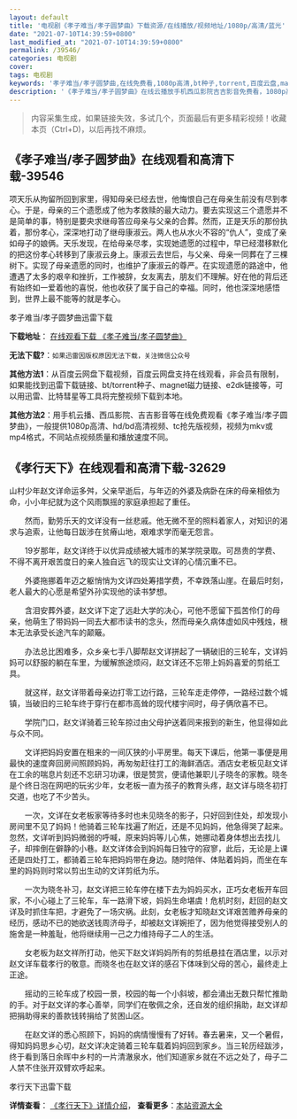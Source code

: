 ```yaml
---
layout: default
title: '电视剧《孝子难当/孝子圆梦曲》下载资源/在线播放/视频地址/1080p/高清/蓝光'
date: "2021-07-10T14:39:59+0800"
last_modified_at: "2021-07-10T14:39:59+0800"
permalink: /39546/
categories: 电视剧
cover:
tags: 电视剧
keywords: '孝子难当/孝子圆梦曲,在线免费看,1080p高清,bt种子,torrent,百度云盘,magnet,磁力链,迅雷下载资源'
description: '《孝子难当/孝子圆梦曲》在线云播放手机西瓜影院吉吉影音免费看，1080p高清bd/hd未删减完整版和tc抢先枪版，mkv/mp4格式，附带bt/torrent种子、magnet/磁力链、百度云盘、网盘资源迅雷下载链接'
---
```


>内容采集生成，如果链接失效，多试几个，页面最后有更多精彩视频！收藏本页（Ctrl+D)，以后再找不麻烦。


## 《孝子难当/孝子圆梦曲》在线观看和高清下载-39546

项天乐从拘留所回到家里，得知母亲已经去世，他悔恨自己在母亲生前没有尽到孝心。于是，母亲的三个遗愿成了他为孝救赎的最大动力。要去实现这三个遗愿并不是简单的事，特别是要央求继母答应母亲与父亲的合葬。然而，正是天乐的那份执着，那份孝心，深深地打动了继母康淑云。两人也从水火不容的“仇人”，变成了亲如母子的娘俩。天乐发现，在给母亲尽孝，实现她遗愿的过程中，早已经潜移默化的把这份孝心转移到了康淑云身上。康淑云去世后，与父亲、母亲一同葬在了三棵树下。实现了母亲遗愿的同时，也维护了康淑云的尊严。在实现遗愿的路途中，他遭遇了太多的艰辛和挫折，工作被辞，女友离去，朋友们不理解。好在他的背后还有始终如一爱着他的喜悦，他也收获了属于自己的幸福。同时，他也深深地感悟到，世界上最不能等的就是孝心。<!---剧情end--->


孝子难当/孝子圆梦曲迅雷下载

**下载地址**： [在线观看下载 《孝子难当/孝子圆梦曲》](https://www.993dy.com//vod-detail-id-12767.html) 


**无法下载?**：`如果迅雷因版权原因无法下载，关注微信公众号 `

**其他方法1**：从百度云网盘下载视频，百度云网盘支持在线观看，非会员有限制，如果能找到迅雷下载链接、bt/torrent种子、magnet磁力链接、e2dk链接等，可以用迅雷、比特彗星等工具将完整视频下载到本地。

**其他方法2**：用手机云播、西瓜影院、吉吉影音等在线免费观看《孝子难当/孝子圆梦曲》，一般提供1080p高清、hd/bd高清视频、tc抢先版视频，视频为mkv或mp4格式，不同站点视频质量和播放速度不同。


## 《孝行天下》在线观看和高清下载-32629

山村少年赵文详命运多舛，父亲早逝后，与年迈的外婆及病卧在床的母亲相依为命，小小年纪就为这个风雨飘摇的家庭承担起了重任。</p>　　然而，勤劳乐天的文详没有一丝悲戚。他无微不至的照料着家人，对知识的渴求与追索，让他每日跋涉在贫瘠山地，艰难求学而毫无怨言。</p>　　19岁那年，赵文详终于以优异成绩被大城市的某学院录取。可昂贵的学费、不得不离开艰苦度日的亲人独自远飞的现实让文详的心情沉重不已。</p>　　外婆拖挪着年迈之躯悄悄为文详四处筹措学费，不幸跌落山崖。在最后时刻，老人最大的心愿是希望外孙实现他的读书梦想。</p>　　含泪安葬外婆，赵文详下定了远赴大学的决心，可他不愿留下孤苦伶仃的母亲，他萌生了带妈妈一同去大都市读书的念头，然而母亲久病体虚如风中残烛，根本无法承受长途汽车的颠簸。</p>　　办法总比困难多，众乡亲七手八脚帮赵文详拼起了一辆破旧的三轮车，文详妈妈可以舒服的躺在车里，为缓解旅途烦闷，赵文详还不忘带上妈妈喜爱的剪纸工具。</p>　　就这样，赵文详带着母亲边打零工边行路，三轮车走走停停，一路经过数个城镇，当破旧的三轮车终于穿行在都市高耸的现代楼宇间时，母子俩欣喜不已。</p>　　学院门口，赵文详骑着三轮车掠过由父母护送着同来报到的新生，他显得如此与众不同。</p>　　文详把妈妈安置在租来的一间仄狭的小平房里。每天下课后，他第一事便是用最快的速度奔回房间照顾妈妈，再匆匆赶往打工的海鲜酒店。酒店女老板见赵文详在工余的喘息片刻还不忘研习功课，很是赞赏，便请他兼职儿子晓冬的家教。晓冬是个终日泡在网吧的玩劣少年，女老板一直为孩子的教育头疼，赵文详与晓冬初打交道，也吃了不少苦头。</p>　　一次，文详在女老板家等待多时也未见晓冬的影子，只好回到住处，却发现小房间里不见了妈妈！他骑着三轮车找遍了附近，还是不见妈妈，他急得哭了起来。忽然，文详听到妈妈微弱的呼喊，原来妈妈等儿心焦，她挪动着身体想出去找儿子，却摔倒在僻静的小巷。赵文详体会到妈妈每日独守的寂寥，此后，无论是上课还是四处打工，都骑着三轮车把妈妈带在身边。随时陪伴、体贴着妈妈，而坐在车里的妈妈则时常以剪出生动的文详剪纸为乐。</p>　　一次为晓冬补习，赵文详把三轮车停在楼下去为妈妈买水，正巧女老板开车回家，不小心碰上了三轮车，车一路滑下坡，妈妈生命堪虞！危机时刻，赶回的赵文详及时抓住车把，才避免了一场灾祸。此刻，女老板才知晓赵文详艰苦赡养母亲的经历，感动不已的她欲送钱周济母子，却被赵文详婉拒了，因为他觉得接受别人的施舍是一种羞耻，他将继续用一己之力维持母子二人的生活。</p>　　女老板为赵文祥所打动，他买下赵文详妈妈所有的剪纸悬挂在酒店里，以示对赵文详车载孝行的敬意。而晓冬也在赵文详的感召下体味到父母的苦心，最终走上正途。</p>　　摇动的三轮车成了校园一景，校园的每一个小斜坡，都会涌出无数只帮忙推助的手。对于赵文详的孝心善举，同学们在敬佩之余，还自发的组织捐助，赵文详却把捐助得来的善款钱转捐给了贫困山区。</p>　　在赵文详的悉心照顾下，妈妈的病情慢慢有了好转。春去暑来，又一个暑假，得知妈妈思乡心切，赵文详决定骑着三轮车载着妈妈回到家乡。当三轮历经跋涉，终于看到落日余晖中乡村的一片清澈泉水，他们知道家乡就在不远之处了，母子二人禁不住张开双臂欢呼起来。</p>


孝行天下迅雷下载

**详情查看**： [《孝行天下》详情介绍](/movie/32629/)， **查看更多**：[本站资源大全](/movie/t/all/)

